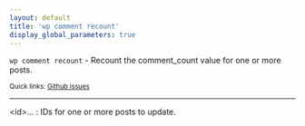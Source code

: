 ```yaml
---
layout: default
title: 'wp comment recount'
display_global_parameters: true
---
```


`wp comment recount` - Recount the comment_count value for one or more posts.

<small>Quick links: <a href="https://github.com/wp-cli/wp-cli/issues?q=is%3Aopen+label%3Acommand%3Acomment-recount+sort%3Aupdated-desc">Github issues</a></small>

<hr />

&lt;id&gt;...
: IDs for one or more posts to update.



